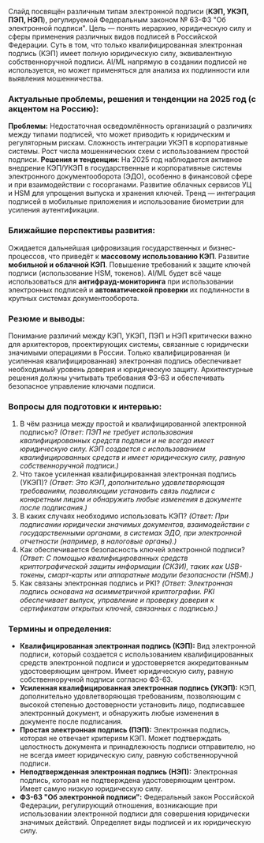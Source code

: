 

Слайд посвящён различным типам электронной подписи (**КЭП, УКЭП, ПЭП, НЭП**), регулируемой Федеральным законом № 63-ФЗ "Об электронной подписи". Цель — понять иерархию, юридическую силу и сферы применения различных видов подписей в Российской Федерации. Суть в том, что только квалифицированная электронная подпись (КЭП) имеет полную юридическую силу, эквивалентную собственноручной подписи. AI/ML напрямую в создании подписей не используется, но может применяться для анализа их подлинности или выявления мошенничества.

### **Актуальные проблемы, решения и тенденции на 2025 год (с акцентом на Россию):**
**Проблемы:** Недостаточная осведомлённость организаций о различиях между типами подписей, что может приводить к юридическим и регуляторным рискам. Сложность интеграции УКЭП в корпоративные системы. Рост числа мошеннических схем с использованием простой подписи.
**Решения и тенденции:** На 2025 год наблюдается активное внедрение КЭП/УКЭП в государственные и корпоративные системы электронного документооборота (ЭДО), особенно в финансовой сфере и при взаимодействии с госорганами. Развитие облачных сервисов УЦ и HSM для упрощения выпуска и хранения ключей. Тренд — интеграция подписей в мобильные приложения и использование биометрии для усиления аутентификации.

### **Ближайшие перспективы развития:**
Ожидается дальнейшая цифровизация государственных и бизнес-процессов, что приведёт к **массовому использованию КЭП**. Развитие **мобильной и облачной КЭП**. Повышение требований к защите ключей подписи (использование HSM, токенов). AI/ML будет всё чаще использоваться для **антифрауд-мониторинга** при использовании электронных подписей и **автоматической проверки** их подлинности в крупных системах документооборота.

### **Резюме и выводы:**
Понимание различий между КЭП, УКЭП, ПЭП и НЭП критически важно для архитекторов, проектирующих системы, связанные с юридически значимыми операциями в России. Только квалифицированная (и усиленная квалифицированная) электронная подпись обеспечивает необходимый уровень доверия и юридическую защиту. Архитектурные решения должны учитывать требования ФЗ-63 и обеспечивать безопасное управление ключами подписи.

### **Вопросы для подготовки к интервью:**
1.  В чём разница между простой и квалифицированной электронной подписью? *(Ответ: ПЭП не требует использования квалифицированных средств подписи и не всегда имеет юридическую силу. КЭП создается с использованием квалифицированных средств и имеет юридическую силу, равную собственноручной подписи.)*
2.  Что такое усиленная квалифицированная электронная подпись (УКЭП)? *(Ответ: Это КЭП, дополнительно удовлетворяющая требованиям, позволяющим установить связь подписи с конкретным лицом и обнаружить любые изменения в документе после подписания.)*
3.  В каких случаях необходимо использовать КЭП? *(Ответ: При подписании юридически значимых документов, взаимодействии с государственными органами, в системах ЭДО, при электронной отчетности (например, в налоговые органы).)*
4.  Как обеспечивается безопасность ключей электронной подписи? *(Ответ: С помощью квалифицированных средств криптографической защиты информации (СКЗИ), таких как USB-токены, смарт-карты или аппаратные модули безопасности (HSM).)*
5.  Как связаны электронная подпись и PKI? *(Ответ: Электронная подпись основана на асимметричной криптографии. PKI обеспечивает выпуск, управление и проверку доверия к сертификатам открытых ключей, связанных с подписью.)*

### **Термины и определения:**
*   **Квалифицированная электронная подпись (КЭП):** Вид электронной подписи, который создается с использованием квалифицированных средств электронной подписи и удостоверяется аккредитованным удостоверяющим центром. Имеет юридическую силу, равную собственноручной подписи согласно ФЗ-63.
*   **Усиленная квалифицированная электронная подпись (УКЭП):** КЭП, дополнительно удовлетворяющая требованиям, позволяющим с высокой степенью достоверности установить лицо, подписавшее электронный документ, и обнаружить любые изменения в документе после подписания.
*   **Простая электронная подпись (ПЭП):** Электронная подпись, которая не отвечает критериям КЭП. Может подтверждать целостность документа и принадлежность подписи отправителю, но не всегда имеет юридическую силу, равную собственноручной подписи.
*   **Неподтвержденная электронная подпись (НЭП):** Электронная подпись, которая не подтверждена удостоверяющим центром. Имеет самую низкую юридическую силу.
*   **ФЗ-63 "Об электронной подписи":** Федеральный закон Российской Федерации, регулирующий отношения, возникающие при использовании электронной подписи для совершения юридически значимых действий. Определяет виды подписей и их юридическую силу.